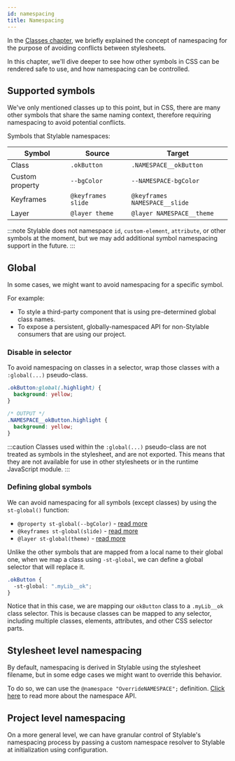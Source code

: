 ```yaml
---
id: namespacing
title: Namespacing
---
```


In the [Classes chapter](./class.mdx#resolve-global-conflicts), we briefly explained the concept of namespacing for the purpose of avoiding conflicts between stylesheets.

In this chapter, we'll dive deeper to see how other symbols in CSS can be rendered safe to use, and how namespacing can be controlled.

## Supported symbols

We've only mentioned classes up to this point, but in CSS, there are many other symbols that share the same naming context, therefore requiring namespacing to avoid potential conflicts.

Symbols that Stylable namespaces:

| Symbol          | Source             | Target                        |
| --------------- | ------------------ | ----------------------------- |
| Class           | `.okButton`        | `.NAMESPACE__okButton`        |
| Custom property | `--bgColor`        | `--NAMESPACE-bgColor`         |
| Keyframes       | `@keyframes slide` | `@keyframes NAMESPACE__slide` |
| Layer           | `@layer theme`     | `@layer NAMESPACE__theme`     |

:::note
Stylable does not namespace `id`, `custom-element`, `attribute`, or other symbols at the moment, but we may add additional symbol namespacing support in the future.
:::

## Global

In some cases, we might want to avoid namespacing for a specific symbol.

For example:

- To style a third-party component that is using pre-determined global class names.
- To expose a persistent, globally-namespaced API for non-Stylable consumers that are using our project.

### Disable in selector

To avoid namespacing on classes in a selector, wrap those classes with a `:global(...)` pseudo-class.

```css
.okButton:global(.highlight) {
  background: yellow;
}

/* OUTPUT */
.NAMESPACE__okButton.highlight {
  background: yellow;
}
```

:::caution
Classes used within the `:global(...)` pseudo-class are not treated as symbols in the stylesheet, and are not exported. This means that they are not available for use in other stylesheets or in the runtime JavaScript module.
:::

### Defining global symbols

We can avoid namespacing for all symbols (except classes) by using the `st-global()` function:

- `@property st-global(--bgColor)` - [read more](../../references/css-vars#use-a-global-custom-property)
- `@keyframes st-global(slide)` - [read more](../../references/keyframes#disable-namespace)
- `@layer st-global(theme)` - [read more](../../references/layer#disable-namespace)

Unlike the other symbols that are mapped from a local name to their global one, when we map a class using `-st-global`, we can define a global selector that will replace it.

```css
.okButton {
  -st-global: ".myLib__ok";
}
```

Notice that in this case, we are mapping our `okButton` class to a `.myLib__ok` class selector. This is because classes can be mapped to any selector, including multiple classes, elements, attributes, and other CSS selector parts.

<!-- TODO: expand on -st-global outcomes in the runtime api and link to it here -->

## Stylesheet level namespacing

By default, namespacing is derived in Stylable using the stylesheet filename, but in some edge cases we might want to override this behavior.

To do so, we can use the `@namespace "OverrideNAMESPACE";` definition. [Click here](../../references/namespace.md) to read more about the namespace API.

## Project level namespacing

On a more general level, we can have granular control of Stylable's namespacing process by passing a custom namespace resolver to Stylable at initialization using configuration.

<!-- TODO: create stylable.config entry and link to it -->
